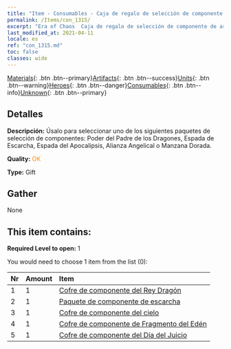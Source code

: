 ```yaml
---
title: "Item - Consumables - Caja de regalo de selección de componente de artefacto prémium naranja"
permalink: /Items/con_1315/
excerpt: "Era of Chaos  Caja de regalo de selección de componente de artefacto prémium naranja"
last_modified_at: 2021-04-11
locale: es
ref: "con_1315.md"
toc: false
classes: wide
---
```

 [Materials](/es/Items/){: .btn .btn--primary}[Artifacts](/es/Items/Artifacts/){: .btn .btn--success}[Units](/es/Items/Units/){: .btn .btn--warning}[Heroes](/es/Items/Heroes/){: .btn .btn--danger}[Consumables](/es/Items/Consumables/){: .btn .btn--info}[Unknown](/es/Items/Unknown/){: .btn .btn--primary}

## Detalles
 **Descripción:** Úsalo para seleccionar uno de los siguientes paquetes de selección de componentes: Poder del Padre de los Dragones, Espada de Escarcha, Espada del Apocalipsis, Alianza Angelical o Manzana Dorada.

 **Quality:** <span style="color: #FF8C00">OK</span>

 **Type:** Gift

## Gather

  None

## This item contains:

 **Required Level to open:** 1

 You would need to choose 1 item from the list (0):

  | Nr | Amount |     Item    |
  |:---|:-------|:------------|
  | 1 | 1 | [Cofre de componente del Rey Dragón](/es/Items/con_1348/) | 
  | 2 | 1 | [Paquete de componente de escarcha](/es/Items/con_1352/) | 
  | 3 | 1 | [Cofre de componente del cielo](/es/Items/con_1354/) | 
  | 4 | 1 | [Cofre de componente de Fragmento del Edén](/es/Items/con_1864/) | 
  | 5 | 1 | [Cofre de componente del Día del Juicio](/es/Items/con_1360/) | 
